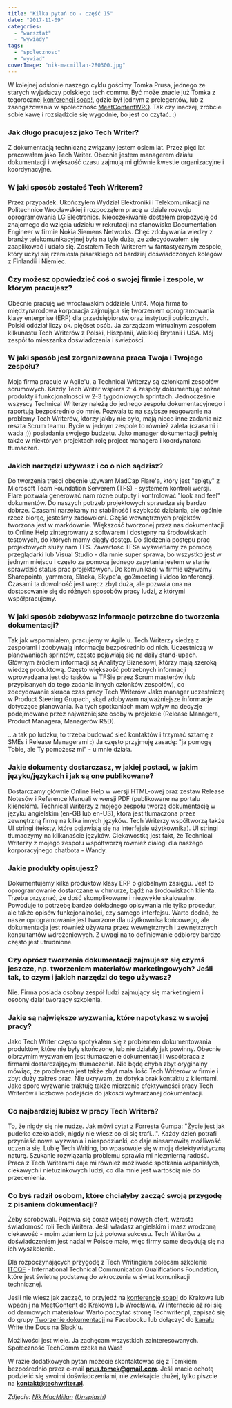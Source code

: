 ```yaml
---
title: "Kilka pytań do - część 15"
date: "2017-11-09"
categories:
  - "warsztat"
  - "wywiady"
tags:
  - "spolecznosc"
  - "wywiad"
coverImage: "nik-macmillan-280300.jpg"
---
```


W kolejnej odsłonie naszego cyklu gościmy Tomka Prusa, jednego ze starych wyjadaczy polskiego tech commu. Być może znacie już Tomka z tegorocznej [konferencji soap!](http://soapconf.com/), gdzie był jednym z prelegentów, lub z zaangażowania w społeczność [MeetContentWRO](http://meetcontent.org/). Tak czy inaczej, zróbcie sobie kawę i rozsiądźcie się wygodnie, bo jest co czytać. :)

### Jak długo pracujesz jako Tech Writer?

Z dokumentacją techniczną związany jestem osiem lat. Przez pięć lat pracowałem jako Tech Writer. Obecnie jestem managerem działu dokumentacji i większość czasu zajmują mi głównie kwestie organizacyjne i koordynacyjne.

### W jaki sposób zostałeś Tech Writerem?

Przez przypadek. Ukończyłem Wydział Elektroniki i Telekomunikacji na Politechnice Wrocławskiej i rozpocząłem pracę w dziale rozwoju oprogramowania LG Electronics. Nieoczekiwanie dostałem propozycję od znajomego do wzięcia udziału w rekrutacji na stanowisko Documentation Engineer w firmie Nokia Siemens Networks. Chęć zdobywania wiedzy z branży telekomunikacyjnej była na tyle duża, że zdecydowałem się zaaplikować i udało się. Zostałem Tech Writerem w fantastycznym zespole, który uczył się rzemiosła pisarskiego od bardziej doświadczonych kolegów z Finlandii i Niemiec.

### Czy możesz opowiedzieć coś o swojej firmie i zespole, w którym pracujesz?

Obecnie pracuję we wrocławskim oddziale Unit4. Moja firma to międzynarodowa korporacja zajmująca się tworzeniem oprogramowania klasy enterprise (ERP) dla przedsiębiorstw oraz instytucji publicznych. Polski oddział liczy ok. pięćset osób. Ja zarządzam wirtualnym zespołem kilkunastu Tech Writerów z Polski, Hiszpanii, Wielkiej Brytanii i USA. Mój zespół to mieszanka doświadczenia i świeżości.

### W jaki sposób jest zorganizowana praca Twoja i Twojego zespołu?

Moja firma pracuje w Agile'u, a Technical Writerzy są członkami zespołów scrumowych. Każdy Tech Writer wspiera 2-4 zespoły dokumentując różne produkty i funkcjonalności w 2-3 tygodniowych sprintach. Jednocześnie wszyscy Technical Writerzy należą do jednego zespołu dokumentacyjnego i raportują bezpośrednio do mnie. Pozwala to na szybsze reagowanie na problemy Tech Writerów, którzy jakby nie było, mają nieco inne zadania niż reszta Scrum teamu. Bycie w jednym zespole to również zaleta (czasami i wada ;)) posiadania swojego budżetu. Jako manager dokumentacji pełnię także w niektórych projektach rolę project managera i koordynatora tłumaczeń.

### Jakich narzędzi używasz i co o nich sądzisz?

Do tworzenia treści obecnie używam MadCap Flare'a, który jest "spięty" z Microsoft Team Foundation Serverem (TFS) - systemem kontroli wersji. Flare pozwala generować nam różne outputy i kontrolować "look and feel" dokumentów. Do naszych potrzeb projektowych sprawdza się bardzo dobrze. Czasami narzekamy na stabilność i szybkość działania, ale ogólnie rzecz biorąc, jesteśmy zadowoleni. Część wewnętrznych projektów tworzona jest w markdownie. Większość tworzonej przez nas dokumentacji to Online Help zintegrowany z softwarem i dostępny na środowiskach testowych, do których mamy ciągły dostęp. Do śledzenia postępu prac projektowych służy nam TFS. Zawartość TFSa wyświetlamy za pomocą przeglądarki lub Visual Studio - dla mnie super sprawa, bo wszystko jest w jednym miejscu i często za pomocą jednego zapytania jestem w stanie sprawdzić status prac projektowych. Do komunikacji w firmie używamy Sharepointa, yammera, Slacka, Skype'a, go2meeting i video konferencji. Czasami ta dowolność jest wręcz zbyt duża, ale pozwala ona na dostosowanie się do różnych sposobów pracy ludzi, z którymi współpracujemy.

### W jaki sposób zdobywasz informacje potrzebne do tworzenia dokumentacji?

Tak jak wspomniałem, pracujemy w Agile'u. Tech Writerzy siedzą z zespołami i zdobywają informacje bezpośrednio od nich. Uczestniczą w planowaniach sprintów, często pojawiają się na daily stand-upach. Głównym źródłem informacji są Analitycy Biznesowi, którzy mają szeroką wiedzę produktową. Często większość potrzebnych informacji wprowadzana jest do tasków w TFSie przez Scrum masterów (lub przypisanych do tego zadania innych członków zespołów), co zdecydowanie skraca czas pracy Tech Writerów. Jako manager uczestniczę w Product Steering Grupach, skąd zdobywam najważniejsze informacje dotyczące planowania. Na tych spotkaniach mam wpływ na decyzje podejmowane przez najważniejsze osoby w projekcie (Release Managera, Product Managera, Managerów R&D).

...a tak po ludzku, to trzeba budować sieć kontaktów i trzymać sztamę z SMEs i Release Managerami :) Ja często przyjmuję zasadę: "ja pomogę Tobie, ale Ty pomożesz mi" - u mnie działa.

### Jakie dokumenty dostarczasz, w jakiej postaci, w jakim języku/językach i jak są one publikowane?

Dostarczamy głównie Online Help w wersji HTML-owej oraz zestaw Release Notesów i Reference Manuali w wersji PDF (publikowane na portalu klienckim). Technical Writerzy z mojego zespołu tworzą dokumentację w języku angielskim (en-GB lub en-US), która jest tłumaczona przez zewnętrzną firmę na kilka innych języków. Tech Writerzy współtworzą także UI stringi (teksty, które pojawiają się na interfejsie użytkownika). UI stringi tłumaczymy na kilkanaście języków. Ciekawostką jest fakt, że Technical Writerzy z mojego zespołu współtworzą również dialogi dla naszego korporacyjnego chatbota - Wandy.

### Jakie produkty opisujesz?

Dokumentujemy kilka produktów klasy ERP o globalnym zasięgu. Jest to oprogramowanie dostarczane w chmurze, bądź na środowiskach klienta. Trzeba przyznać, że dość skomplikowane i niezwykle skalowalne. Powoduje to potrzebę bardzo dokładnego opisywania nie tylko procedur, ale także opisów funkcjonalności, czy samego interfejsu. Warto dodać, że nasze oprogramowanie jest tworzone dla użytkownika końcowego, ale dokumentacja jest również używana przez wewnętrznych i zewnętrznych konsultantów wdrożeniowych. Z uwagi na to definiowanie odbiorcy bardzo często jest utrudnione.

### Czy oprócz tworzenia dokumentacji zajmujesz się czymś jeszcze, np. tworzeniem materiałów marketingowych? Jeśli tak, to czym i jakich narzędzi do tego używasz?

Nie. Firma posiada osobny zespół ludzi zajmujący się marketingiem i osobny dział tworzący szkolenia.

### Jakie są największe wyzwania, które napotykasz w swojej pracy?

Jako Tech Writer często spotykałem się z problemem dokumentowania produktów, które nie były skończone, lub nie działały jak powinny. Obecnie olbrzymim wyzwaniem jest tłumaczenie dokumentacji i współpraca z firmami dostarczającymi tłumaczenia. Nie będę chyba zbyt oryginalny mówiąc, że problemem jest także zbyt mała ilość Tech Writerów w firmie i zbyt duży zakres prac. Nie ukrywam, że dotyka brak kontaktu z klientami. Jako spore wyzwanie traktuję także mierzenie efektywności pracy Tech Writerów i liczbowe podejście do jakości wytwarzanej dokumentacji.

### Co najbardziej lubisz w pracy Tech Writera?

To, że nigdy się nie nudzę. Jak mówi cytat z Forresta Gumpa: "Życie jest jak pudełko czekoladek, nigdy nie wiesz co ci się trafi...". Każdy dzień potrafi przynieść nowe wyzwania i niespodzianki, co daje niesamowitą możliwość uczenia się. Lubię Tech Writing, bo wpasowuje się w moją detektywistyczną naturę. Szukanie rozwiązania problemu sprawia mi niezmierną radość. Praca z Tech Writerami daje mi również możliwość spotkania wspaniałych, ciekawych i nietuzinkowych ludzi, co dla mnie jest wartością nie do przecenienia.

### Co byś radził osobom, które chciałyby zacząć swoją przygodę z pisaniem dokumentacji?

Żeby spróbowali. Pojawia się coraz więcej nowych ofert, wzrasta świadomość roli Tech Writera. Jeśli władasz angielskim i masz wrodzoną ciekawość - moim zdaniem to już połowa sukcesu. Tech Writerów z doświadczeniem jest nadal w Polsce mało, więc firmy same decydują się na ich wyszkolenie.

Dla rozpoczynających przygodę z Tech Writingiem polecam szkolenie [ITCQF](http://itcqf.org/) - International Technical Communication Qualifications Foundation, które jest świetną podstawą do wkroczenia w świat komunikacji technicznej.

Jeśli nie wiesz jak zacząć, to przyjedź na [konferencję soap!](http://soapconf.com/) do Krakowa lub wpadnij na [MeetContent](http://meetcontent.org/) do Krakowa lub Wrocławia. W internecie aż roi się od darmowych materiałów. Warto poczytać stronę Techwriter.pl, zapisać się do grupy [Tworzenie dokumentacji](https://web.facebook.com/groups/342747819400007/) na Facebooku lub dołączyć do [kanału Write the Docs](http://slack.writethedocs.org/) na Slack'u.

Możliwości jest wiele. Ja zachęcam wszystkich zainteresowanych. Społeczność TechComm czeka na Was!



W razie dodatkowych pytań możecie skontaktować się z Tomkiem bezpośrednio przez e-mail [**prus.tomek@gmail.com**](mailto:prus.tomek@gmail.com). Jeśli macie ochotę podzielić się swoimi doświadczeniami, nie zwlekajcie dłużej, tylko piszcie na **[kontakt@techwriter.pl](mailto:kontakt@techwriter.pl)**.

_Zdjęcie: [Nik MacMillan](https://unsplash.com/photos/YXemfQiPR_E?utm_source=unsplash&utm_medium=referral&utm_content=creditCopyText) ([Unsplash](https://unsplash.com/?utm_source=unsplash&utm_medium=referral&utm_content=creditCopyText))_
